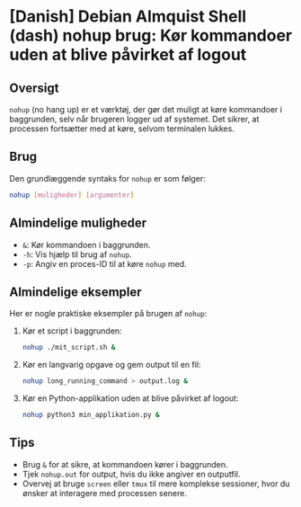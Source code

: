 # [Danish] Debian Almquist Shell (dash) nohup brug: Kør kommandoer uden at blive påvirket af logout

## Oversigt
`nohup` (no hang up) er et værktøj, der gør det muligt at køre kommandoer i baggrunden, selv når brugeren logger ud af systemet. Det sikrer, at processen fortsætter med at køre, selvom terminalen lukkes.

## Brug
Den grundlæggende syntaks for `nohup` er som følger:

```bash
nohup [muligheder] [argumenter]
```

## Almindelige muligheder
- `&`: Kør kommandoen i baggrunden.
- `-h`: Vis hjælp til brug af `nohup`.
- `-p`: Angiv en proces-ID til at køre `nohup` med.

## Almindelige eksempler
Her er nogle praktiske eksempler på brugen af `nohup`:

1. Kør et script i baggrunden:
   ```bash
   nohup ./mit_script.sh &
   ```

2. Kør en langvarig opgave og gem output til en fil:
   ```bash
   nohup long_running_command > output.log &
   ```

3. Kør en Python-applikation uden at blive påvirket af logout:
   ```bash
   nohup python3 min_applikation.py &
   ```

## Tips
- Brug `&` for at sikre, at kommandoen kører i baggrunden.
- Tjek `nohup.out` for output, hvis du ikke angiver en outputfil.
- Overvej at bruge `screen` eller `tmux` til mere komplekse sessioner, hvor du ønsker at interagere med processen senere.